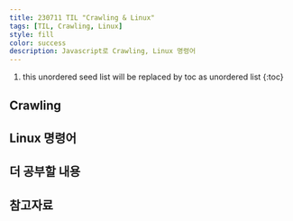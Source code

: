 ```yaml
---
title: 230711 TIL "Crawling & Linux"
tags: [TIL, Crawling, Linux]
style: fill
color: success
description: Javascript로 Crawling, Linux 명령어
---
```


1. this unordered seed list will be replaced by toc as unordered list
{:toc}

## Crawling

## Linux 명령어

## 더 공부할 내용

## 참고자료